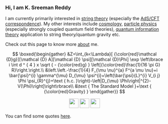### Hi, I am **K. Sreeman Reddy**

I am currently primarily interested in <a href="https://en.wikipedia.org/wiki/String_theory" target="_blank">string theory</a> (especially the <a href="https://en.wikipedia.org/wiki/AdS/CFT_correspondence" target="_blank">AdS/CFT correspondence</a>). My other interests include <a href="https://en.wikipedia.org/wiki/Physical_cosmology" target="_blank">cosmology</a>, <a href="https://en.wikipedia.org/wiki/Particle_physics" target="_blank">particle physics</a> (especially strongly coupled quantum field theories), <a href="https://en.wikipedia.org/wiki/Quantum_information" target="_blank">quantum information theory</a> application to string theory/quantum gravity etc.

Check out this page to know more [about](http://iamsreeman.github.io/about) me.

$$
\boxed{\begin{gather}
&Z=\int_{k<\Lambda}[ {\color{red}\mathcal {D}g}][\mathcal {D} A][\mathcal {D} \psi][\mathcal {D}\Phi] \exp \left\lbrace i \int d ^ { 4 } x \sqrt { - {\color{red}g} } \left[{\color{red}\frac{1}{16 \pi G} R}\right.\right.\\
&\left.\left.-\frac{1}{4} F_{\mu \nu}^{a} F^{a \mu \nu}+i \bar{\psi}^{i} \gamma^{\mu} D_{\mu} \psi^{i}+\left(\bar{\psi}{L}^{i} V_{i j} \Phi \psi_{R}^{j}+\text { h.c. }\right)-\left|D_{\mu} \Phi\right|^{2}-V(\Phi)\right]\right\rbrace\\
&\text { The Standard Model }+\text { {\color{red}Gravity} }
\end{gather}}
$$

<!-- display the social media buttons in your README -->
<p align="center">
  <a href="https://physics.stackexchange.com/users/264772/kasi-reddy-sreeman-reddy"><img src="https://img.icons8.com/color/96/000000/stackexchange.png" width="30" height="30"/></a>
  <a href="http://www.facebook.com/iamsreeman"><img src="https://img.icons8.com/office/80/000000/facebook.png" width="30" height="30"/></a>
  <a href="http://www.twitter.com/iamsreeman"><img src="https://img.icons8.com/office/80/000000/twitter.png" width="30" height="30"/></a>
</p>

You can find some quotes [here](http://iamsreeman.github.io/quotes).
